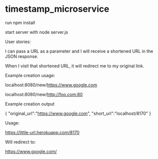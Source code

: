 # timestamp_microservice

run npm install

start server with node server.js


User stories:

I can pass a URL as a parameter and I will receive a shortened URL in the JSON response.

When I visit that shortened URL, it will redirect me to my original link.

Example creation usage:

localhost:8080/new/https://www.google.com

localhost:8080/new/http://foo.com:80

Example creation output

{ "original_url":"https://www.google.com", "short_url":"localhost/8170" }

Usage:

https://little-url.herokuapp.com/8170

Will redirect to:

https://www.google.com/
